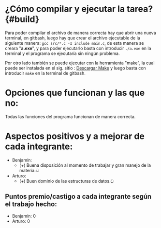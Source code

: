 # ¿Cómo  compilar y ejecutar la tarea? {#build}

Para poder compilar el archivo de manera correcta hay que abrir una nueva terminal, en gitbash, luego hay que crear el archivo ejecutable de la siguiente manera: 
``gcc src/*.c -I include main.c``, de esta manera se creara "**a.exe**", y para poder ejecutarlo basta con introducir ``./a.exe`` en la terminal y el programa se ejecutaría sin ningún problema. 

Por otro lado también se puede ejecutar con la herramienta "make", la cual puede ser instalada en el sig. sitio : [Descargar Make](https://sourceforge.net/projects/ezwinports/files/make-4.3-without-guile-w32-bin.zip/download) y luego basta con introducir ``make`` en la terminal de gitbash.

# Opciones que funcionan y las que no: 
Todas las funciones del programa funcionan de manera correcta.

# Aspectos positivos y a mejorar de cada integrante:
* Benjamín:
	* (+) Buena disposición al momento de trabajar y gran manejo de la materia.ඞ
* Arturo:
	* (+) Buen dominio de las estructuras de datos.ඞ
## Puntos premio/castigo a cada integrante según el trabajo hecho:
* Benjamín: 0
* Arturo: 0
